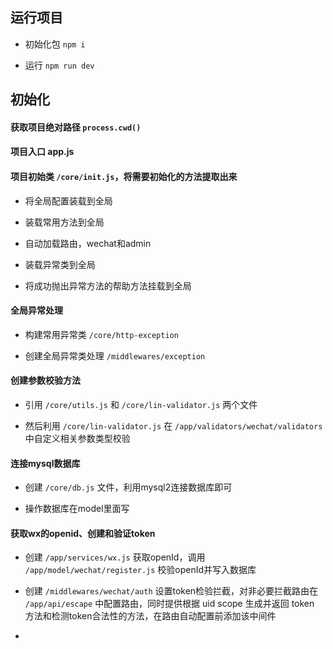 ## 运行项目

- 初始化包 `npm i`

- 运行 `npm run dev`

## 初始化

#### 获取项目绝对路径 `process.cwd()`

#### 项目入口 app.js

#### 项目初始类 `/core/init.js`，将需要初始化的方法提取出来

- 将全局配置装载到全局

- 装载常用方法到全局

- 自动加载路由，wechat和admin

- 装载异常类到全局

- 将成功抛出异常方法的帮助方法挂载到全局

#### 全局异常处理 

- 构建常用异常类 `/core/http-exception`

- 创建全局异常类处理 `/middlewares/exception`

#### 创建参数校验方法

- 引用 `/core/utils.js` 和 `/core/lin-validator.js` 两个文件

- 然后利用 `/core/lin-validator.js` 在 `/app/validators/wechat/validators`中自定义相关参数类型校验

#### 连接mysql数据库

- 创建 `/core/db.js` 文件，利用mysql2连接数据库即可

- 操作数据库在model里面写

#### 获取wx的openid、创建和验证token

- 创建 `/app/services/wx.js` 获取openId，调用 `/app/model/wechat/register.js` 校验openId并写入数据库

- 创建 `/middlewares/wechat/auth` 设置token检验拦截，对非必要拦截路由在 `/app/api/escape` 中配置路由，同时提供根据 uid scope 生成并返回 token 方法和检测token合法性的方法，在路由自动配置前添加该中间件

- 



